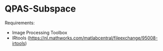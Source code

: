 # QPAS-Subspace
Requirements:
- Image Processing Toolbox
- IRtools (https://nl.mathworks.com/matlabcentral/fileexchange/95008-irtools)

 
